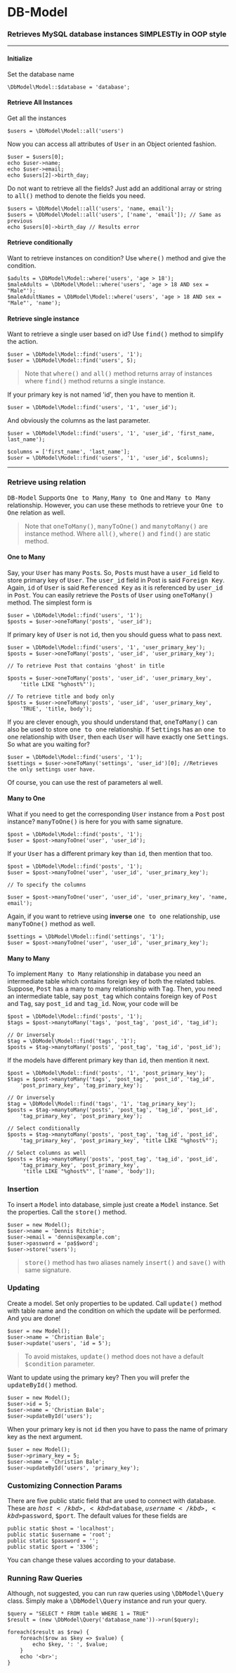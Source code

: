 # DB-Model
### Retrieves MySQL database instances SIMPLESTly in OOP style
<hr>

#### Initialize
Set the database name

```
\DbModel\Model::$database = 'database';
```
#### Retrieve All Instances
Get all the instances
```
$users = \DbModel\Model::all('users')
```
Now you can access all attributes of <kbd>User</kbd> in an Object oriented fashion.
```
$user = $users[0];
echo $user->name;
echo $user->email;
echo $users[2]->birth_day;
```
Do not want to retrieve all the fields? Just add an additional array or string to <kbd>all()</kbd> method to denote the fields you need.
```
$users = \DbModel\Model::all('users', 'name, email');
$users = \DbModel\Model::all('users', ['name', 'email']); // Same as previous
echo $users[0]->birth_day // Results error
```
#### Retrieve conditionally
Want to retrieve instances on condition? Use <kbd>where()</kbd> method and give the condition.
```
$adults = \DbModel\Model::where('users', 'age > 18');
$maleAdults = \DbModel\Model::where('users', 'age > 18 AND sex = "Male"');
$maleAdultNames = \DbModel\Model::where('users', 'age > 18 AND sex = "Male"', 'name');
```
#### Retrieve single instance
Want to retrieve a single user based on id? Use <kbd>find()</kbd> method to simplify the action.
```
$user = \DbModel\Model::find('users', '1');
$user = \DbModel\Model::find('users', 5);
```
<blockquote>
Note that <kbd>where()</kbd> and <kbd>all()</kbd> method returns array of instances where <kbd>find()</kbd> method returns a single instance.
</blockquote>

If your primary key is not named 'id', then you have to mention it.
```
$user = \DbModel\Model::find('users', '1', 'user_id');
```
And obviously the columns as the last parameter.
```
$user = \DbModel\Model::find('users', '1', 'user_id', 'first_name, last_name');

$columns = ['first_name', 'last_name'];
$user = \DbModel\Model::find('users', '1', 'user_id', $columns);
```
<hr>

### Retrieve using relation
<kbd>DB-Model</kbd> Supports <kbd>One to Many</kbd>, <kbd>Many to One</kbd> and <kbd>Many to Many</kbd> relationship. However, you can use these methods to retrieve your <kbd>One to One</kbd> relation as well.
<blockquote>
Note that <kbd>oneToMany()</kbd>, <kbd>manyToOne()</kbd> and <kbd>manytoMany()</kbd> are instance method. Where <kbd>all()</kbd>, <kbd>where()</kbd> and <kbd>find()</kbd> are static method.
</blockquote>

#### One to Many
Say, your <kbd>User</kbd> has many <kbd>Post</kbd>s. So, <kbd>Post</kbd>s must have a <kbd>user_id</kbd> field to store primary key of <kbd>User</kbd>. The <kbd>user_id</kbd> field in </kbd>Post is said <kbd>Foreign Key</kbd>. Again, <kbd>id</kbd> of <kbd>User</kbd> is said <kbd>Referenced Key</kbd> as it is referenced by <kbd>user_id</kbd> in <kbd>Post</kbd>.
You can easily retrieve the <kbd>Post</kbd>s of <kbd>User</kbd> using <kbd>oneToMany()</kbd> method. The simplest form is
```
$user = \DbModel\Model::find('users', '1');
$posts = $user->oneToMany('posts', 'user_id');
```
If primary key of <kbd>User</kbd> is not <kbd>id</kbd>, then you should guess what to pass next.
```
$user = \DbModel\Model::find('users', '1', 'user_primary_key');
$posts = $user->oneToMany('posts', 'user_id', 'user_primary_key');

// To retrieve Post that contains 'ghost' in title

$posts = $user->oneToMany('posts', 'user_id', 'user_primary_key',
    'title LIKE "%ghost%"');

// To retrieve title and body only
$posts = $user->oneToMany('posts', 'user_id', 'user_primary_key',
    'TRUE', 'title, body');
```
If you are clever enough, you should understand that, <kbd>oneToMany()</kbd> can also be used to store <kbd>one to one</kbd> relationship. If <kbd>Settings</kbd> has an <kbd>one to one</kbd> relationship with <kbd>User</kbd>, then each <kbd>User</kbd> will have exactly one <kbd>Settings</kbd>. So what are you waiting for?
```
$user = \DbModel\Model::find('users', '1');
$settings = $user->oneToMany('settings', 'user_id')[0]; //Retrieves the only settings user have.
```
Of course, you can use the rest of parameters al well.
#### Many to One
What if you need to get the corresponding <kbd>User</kbd> instance from a <kbd>Post</kbd> post instance? <kbd>manyToOne()</kbd> is here for you with same signature.
```
$post = \DbModel\Model::find('posts', '1');
$user = $post->manyToOne('user', 'user_id');
```
If your <kbd>User</kbd> has a different primary key than <kbd>id</kbd>, then mention that too.
```
$post = \DbModel\Model::find('posts', '1');
$user = $post->manyToOne('user', 'user_id', 'user_primary_key');

// To specify the columns

$user = $post->manyToOne('user', 'user_id', 'user_primary_key', 'name, email');
```
Again, if you want to retrieve using **inverse** <kbd>one to one</kbd> relationship, use <kbd>manyToOne()</kbd> method as well.
```
$settings = \DbModel\Model::find('settings', '1');
$user = $post->manyToOne('user', 'user_id', 'user_primary_key');
```
#### Many to Many
To implement <kbd>Many to Many</kbd> relationship in database you need an intermediate table which contains foreign key of both the related tables. Suppose, <kbd>Post</kbd> has a many to many relationship with <kbd>Tag</kbd>. Then, you need an intermediate table, say <kbd>post_tag</kbd> which contains foreign key of <kbd>Post</kbd> and <kbd>Tag</kbd>, say <kbd>post_id</kbd> and <kbd>tag_id</kbd>. Now, your code will be
```
$post = \DbModel\Model::find('posts', '1');
$tags = $post->manytoMany('tags', 'post_tag', 'post_id', 'tag_id');

// Or inversely
$tag = \DbModel\Model::find('tags', '1');
$posts = $tag->manytoMany('posts', 'post_tag', 'tag_id', 'post_id');
```
If the models have different primary key than <kbd>id</kbd>, then mention it next.
```
$post = \DbModel\Model::find('posts', '1', 'post_primary_key');
$tags = $post->manytoMany('tags', 'post_tag', 'post_id', 'tag_id',
    'post_primary_key', 'tag_primary_key');

// Or inversely
$tag = \DbModel\Model::find('tags', '1', 'tag_primary_key');
$posts = $tag->manytoMany('posts', 'post_tag', 'tag_id', 'post_id',
    'tag_primary_key', 'post_primary_key');
    
// Select conditionally
$posts = $tag->manytoMany('posts', 'post_tag', 'tag_id', 'post_id',
    'tag_primary_key', 'post_primary_key', 'title LIKE "%ghost%"');

// Select columns as well
$posts = $tag->manytoMany('posts', 'post_tag', 'tag_id', 'post_id',
    'tag_primary_key', 'post_primary_key',
     'title LIKE "%ghost%"', ['name', 'body']);
```

### Insertion
To insert a <kbd>Model</kbd> into database, simple just create a <kbd>Model</kbd> instance. Set the properties. Call the <kbd>store()</kbd> method.
```
$user = new Model();
$user->name = 'Dennis Ritchie';
$user->email = 'dennis@example.com';
$user->password = 'pa$$word';
$user->store('users');
```

> <kbd>store()</kbd> method has two aliases namely <kbd>insert()</kbd> and <kbd>save()</kbd> with same signature.

### Updating
Create a model. Set only properties to be updated. Call <kbd>update()</kbd> method with table name and the condition on which the update will be performed. And you are done!

```
$user = new Model();
$user->name = 'Christian Bale';
$user->update('users', 'id = 5');
```
>To avoid mistakes, <kbd>update()</kbd> method does not have a default <kbd>$condition</kbd> parameter.

Want to update using the primary key? Then you will prefer the <kbd>updateById()</kbd> method.
```
$user = new Model();
$user->id = 5;
$user->name = 'Christian Bale';
$user->updateById('users');
```
When your primary key is not <kbd>id</kbd> then you have to pass the name of primary key as the next argument.
```
$user = new Model();
$user->primary_key = 5;
$user->name = 'Christian Bale';
$user->updateById('users', 'primary_key');
```

### Customizing Connection Params
There are five public static field that are used to connect with database. These are <kbd>$host</kbd>, <kbd>$database</kbd>, <kbd>$username</kbd>, <kbd>$password</kbd>, <kbd>$port</kbd>. The default values for these fields are
```
public static $host = 'localhost';
public static $username = 'root';
public static $password = '';
public static $port = '3306';
```
You can change these values according to your database.
### Running Raw Queries
Although, not suggested, you can run raw queries using <kbd>\DbModel\Query</kbd> class. Simply make a <kbd>\DbModel\Query</kbd> instance and run your query.
```
$query = "SELECT * FROM table WHERE 1 = TRUE"
$result = (new \DbModel\Query('database_name'))->run($query);

foreach($result as $row) {
    foreach($row as $key => $value) {
        echo $key, ': ', $value;
    }
    echo '<br>';
}
```

